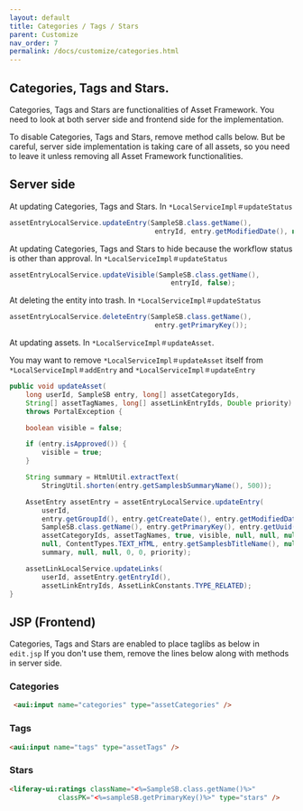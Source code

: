 ```yaml
---
layout: default
title: Categories / Tags / Stars
parent: Customize
nav_order: 7
permalink: /docs/customize/categories.html
---
```


## Categories, Tags and Stars.

Categories, Tags and Stars are functionalities of Asset Framework. You need to look at both server side and frontend side for the implementation.

To disable Categories, Tags and Stars, remove method calls below. But be careful, server side implementation is taking care of all assets, so you need to leave it unless removing all Asset Framework functionalities.

## Server side

At updating Categories, Tags and Stars. In ```*LocalServiceImpl＃updateStatus```

```java
assetEntryLocalService.updateEntry(SampleSB.class.getName(),
                                    entryId, entry.getModifiedDate(), null, true, true);

```

At updating Categories, Tags and Stars to hide because the workflow status is other than approval. In ```*LocalServiceImpl＃updateStatus```

```java
assetEntryLocalService.updateVisible(SampleSB.class.getName(),
                                        entryId, false);

```

At deleting the entity into trash. In ```*LocalServiceImpl＃updateStatus```

```java
assetEntryLocalService.deleteEntry(SampleSB.class.getName(),
                                    entry.getPrimaryKey());
```

At updating assets. In ```*LocalServiceImpl＃updateAsset```.

 You may want to remove ```*LocalServiceImpl＃updateAsset``` itself from ```*LocalServiceImpl＃addEntry``` and ```*LocalServiceImpl＃updateEntry```

```java
public void updateAsset(
    long userId, SampleSB entry, long[] assetCategoryIds,
    String[] assetTagNames, long[] assetLinkEntryIds, Double priority)
    throws PortalException {

    boolean visible = false;

    if (entry.isApproved()) {
        visible = true;
    }

    String summary = HtmlUtil.extractText(
        StringUtil.shorten(entry.getSamplesbSummaryName(), 500));

    AssetEntry assetEntry = assetEntryLocalService.updateEntry(
        userId,
        entry.getGroupId(), entry.getCreateDate(), entry.getModifiedDate(),
        SampleSB.class.getName(), entry.getPrimaryKey(), entry.getUuid(), 0,
        assetCategoryIds, assetTagNames, true, visible, null, null, null,
        null, ContentTypes.TEXT_HTML, entry.getSamplesbTitleName(), null,
        summary, null, null, 0, 0, priority);

    assetLinkLocalService.updateLinks(
        userId, assetEntry.getEntryId(),
        assetLinkEntryIds, AssetLinkConstants.TYPE_RELATED);
}
```

## JSP (Frontend)
Categories, Tags and Stars are enabled to place taglibs as below in ```edit.jsp```
If you don't use them, remove the lines below along with methods in server side.

### Categories
```html
 <aui:input name="categories" type="assetCategories" />
```

### Tags
```html
<aui:input name="tags" type="assetTags" />
```

### Stars
```html
<liferay-ui:ratings className="<%=SampleSB.class.getName()%>"
			classPK="<%=sampleSB.getPrimaryKey()%>" type="stars" />
```
